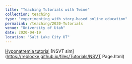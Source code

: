 ```yaml
---
title: "Teaching Tutorials with Twine"
collection: teaching
type: "experimenting with story-based online education"
permalink: /teaching/2020-Tutorials
venue: "University of Utah"
date: 2020-04-19
location: "Salt Lake City UT"
---
```


[Hyponatremia tutorial](https://reblocke.github.io/files/Tutorials/Hyponatremia.html)
[NSVT sim](https://reblocke.github.io/files/Tutorials/NSVT Page.html)
